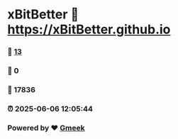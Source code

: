 # xBitBetter :link: https://xBitBetter.github.io 
### :page_facing_up: [13](https://xBitBetter.github.io/tag.html) 
### :speech_balloon: 0 
### :hibiscus: 17836 
### :alarm_clock: 2025-06-06 12:05:44 
### Powered by :heart: [Gmeek](https://github.com/Meekdai/Gmeek)
